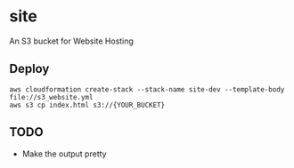 # site

An S3 bucket for Website Hosting

## Deploy

```
aws cloudformation create-stack --stack-name site-dev --template-body file://s3_website.yml
aws s3 cp index.html s3://{YOUR_BUCKET}
```

## TODO 

* Make the output pretty